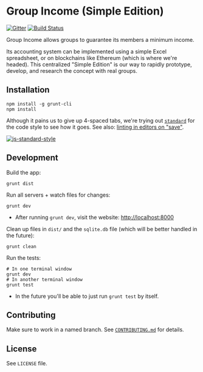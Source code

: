 # Group Income (Simple Edition)

[![Gitter](https://img.shields.io/gitter/room/okTurtles/group-income.svg)]() [![Build Status](https://img.shields.io/travis/okTurtles/group-income-simple/master.svg)](https://travis-ci.org/okTurtles/group-income-simple)

Group Income allows groups to guarantee its members a minimum income.

Its accounting system can be implemented using a simple Excel spreadsheet, or on blockchains like Ethereum (which is where we're headed). This centralized "Simple Edition" is our way to rapidly prototype, develop, and research the concept with real groups.

## Installation

```
npm install -g grunt-cli
npm install
```

Although it pains us to give up 4-spaced tabs, we're trying out [`standard`](https://github.com/feross/standard) for the code style to see how it goes. See also: [linting in editors on "save"](https://github.com/feross/standard#text-editor-plugins).

[![js-standard-style](https://cdn.rawgit.com/feross/standard/master/badge.svg)](https://github.com/feross/standard)

## Development

Build the app:

```
grunt dist
```

Run all servers + watch files for changes:

```
grunt dev
```

- After running `grunt dev`, visit the website: [http://localhost:8000](http://localhost:8000)

Clean up files in `dist/` and the `sqlite.db` file (which will be better handled in the future):

```
grunt clean
```

Run the tests:

```
# In one terminal window
grunt dev
# In another terminal window
grunt test
```

- In the future you'll be able to just run `grunt test` by itself.

## Contributing

Make sure to work in a named branch. See [`CONTRIBUTING.md`](CONTRIBUTING.md) for details.

## License

See `LICENSE` file.
